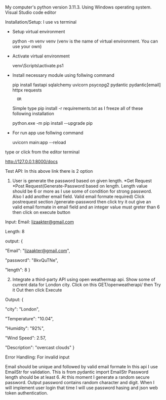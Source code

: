 My computer's python version 3.11.3. Using Windows operating system. Visual Studio code editor

Installation/Setup:
I use vs terminal
* Setup virtual environment
  
	python -m venv venv (venv is the name of virtual environment. You can use your own)
* Activate virtual environment
  
	venv\Scripts\activate.ps1
* Install necessary module using follwing command
  
	pip install fastapi sqlalchemy uvicorn psycopg2 pydantic pydantic[email] httpx requests

		OR
  
	Simple type pip install -r requirements.txt as I freeze all of these following installation

	
	python.exe -m pip install --upgrade pip

* For run app use follwing command
  
	uvicorn main:app --reload

type or click from the editor terminal


http://127.0.0.1:8000/docs

Test API:
In this above link there is 2 option

1. User is generate the password based on given length.
	*Get Request
	*Post Request(Generate-Password based on length. Length value should be 6 or more as
	I use some of condition for strong password. Also I add another email field. Valid email formate required)
	Click postrequest section /generate-password then
	click try it out
	give an valid email formate in email field and an integer value must greter than 6
	then click on execute button

Input:
Email: lizaakter@gmail.com

Length: 8

output:
{

  "Email": "lizaakter@gmail.com",
  
  "password": "8kvQuTNe",
  
  "length": 8
}

2. Integrate a third-party API using open weathermap api.
	Show some of current data for London city.
Click on this GET/openweatherapi/
then Try it Out then click Execute 
	
Output:
{

  "city": "London",
  
  "Temperature": "10.04",
  
  "Humidity": "92%",
  
  "Wind Speed": 2.57,
  
  "Description": "overcast clouds"
}




Error Handling: For invalid input

Email should be unique and followed by valid email formate
	In this api I use EmailStr for validation. This is from pydantic import EmailStr
Password length should be at least 6. At this moment I generate a random secure password. Output password contains random character and digit.
	When I will implement user login that time I will use password hasing and json web token authentication.	
